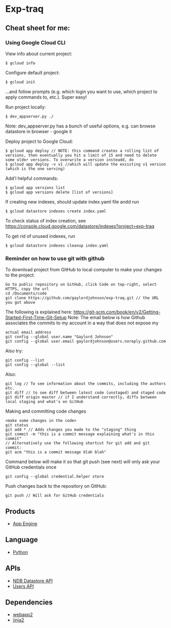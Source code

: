 # Exp-traq

## Cheat sheet for me:

### Using Google Cloud CLI

View info about current project:
```
$ gcloud info
```

Configure default project:
```
$ gcloud init 
```
...and follow prompts (e.g. which login you want to use, which project to apply commands to, etc.). Super easy!

Run project locally:
```
$ dev_appserver.py ./
```
Note: dev_appserver.py has a bunch of useful options, e.g. can browse datastore in browser - google it

Deploy project to Google Cloud:
```
$ gcloud app deploy // NOTE: this command creates a rolling list of versions, then eventually you hit a limit of 15 and need to delete some older versions. To overwrite a version insteadd, do
$ gcloud app deploy -v v1 //which will update the exsisting v1 version (which is the one serving)
```

Add'l helpful commands:
```
$ gcloud app versions list
$ gcloud app versions delete [list of versions]
```

If creating new indexes, should update index.yaml file andd run
```
$ gcloud datastore indexes create index.yaml
```
To check status of index creation, see https://console.cloud.google.com/datastore/indexes?project=exp-traq

To get rid of unused indexes, run
```
$ gcloud datastore indexes cleanup index.yaml
```

### Reminder on how to use git with github

To download project from GitHub to local computer to make your changes to the project:
```
Go to public repository on GitHub, click Code on top-right, select HTTPS, copy the url
cd /Documents/code
git clone https://github.com/gaylordjohnson/exp-traq.git // the URL you got above
```

The following is explained here: https://git-scm.com/book/en/v2/Getting-Started-First-Time-Git-Setup
Note: The email below is how Github associates the commits to my account in a way that does not expose my 
```
actual email address
git config --global user.name "Gaylord Johnson" 
git config --global user.email gaylordjohnson@users.noreply.github.com
```

Also try:
```
git config --list
git config --global --list
```

Also:
```
git log // To see information about the commits, including the authors etc.
git diff // to see diff between latest code (unstaged) and staged code
git diff origin master // if I understand correctly, diffs between local staging and what's on GitHub
```

Making and committing code changes
```
<make some changes in the code>
git status
git add * // Adds changes you made to the "staging" thing
git commit -m "this is a commit message explaining what's in this commit"
// Alternatively use the following shortcut for git add and git commit:
git acm "this is a commit message blah blah"
```

Command below will make it so that git push (see next) will only ask your GitHub credentials once
```
git config --global credential.helper store
```

Push changes back to the repository on GitHub:
```
git push // Will ask for GitHub credentials 
```

## Products
- [App Engine][1]

## Language
- [Python][2]

## APIs
- [NDB Datastore API][3]
- [Users API][4]

## Dependencies
- [webapp2][5]
- [jinja2][6]

[1]: https://developers.google.com/appengine
[2]: https://python.org
[3]: https://developers.google.com/appengine/docs/python/ndb/
[4]: https://developers.google.com/appengine/docs/python/users/
[5]: http://webapp-improved.appspot.com/
[6]: http://jinja.pocoo.org/docs/
